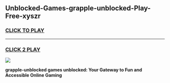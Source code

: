 
## Unblocked-Games-grapple-unblocked-Play-Free-xyszr
<h3>
<a href="https://premium76.site?title=grapple-unblocked&ref=19M">CLICK TO PLAY</a></h3>
<hr>

<h3>
<a href="https://premium76.site?title=grapple-unblocked&ref=19M">CLICK 2 PLAY</a>
  
</h3>

<a href="https://premium76.site?title=grapple-unblocked&ref=19M"><img src="https://clearcache.store/games.png"></a>


**grapple-unblocked games unblocked: Your Gateway to Fun and Accessible Online Gaming**
